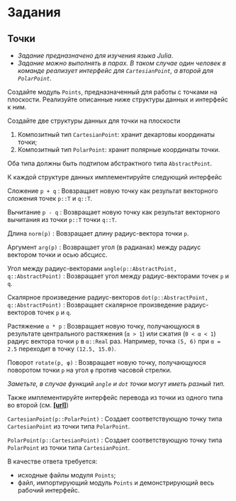 # Задания

## Точки

- *Задание предназначено для изучения языка Julia*.
- *Задание можно выполнять в парах. В таком случае один человек в команде реализует интерфейс для `CartesianPoint`, а второй для `PolarPoint`*.

Создайте модуль `Points`, предназначенный для работы с точками на плоскости. Реализуйте описанные ниже структуры данных и интерфейс к ним.

Создайте две структуры данных для точки на плоскости

1. Композитный тип `CartesianPoint`: хранит декартовы координаты точки;
2. Композитный тип `PolarPoint`: хранит полярные координаты точки.

Оба типа должны быть подтипом абстрактного типа `AbstractPoint`.

К каждой структуре данных имплементируйте следующий интерфейс

Сложение `p + q`
: Вовзращает новую точку как результат векторного сложения точек `p::T` и `q::T`.

Вычитание `p - q`
: Возвращает новую точку как результат векторного вычитания из точки `p::T` точки `q::T`.

Длина `norm(p)`
: Вовзращает длину радиус-вектора точки `p`.

Аргумент `arg(p)`
: Возвращает угол (в радианах) между радиус вектором точки и осью абсцисс.

Угол между радиус-векторами `angle(p::AbstractPoint, q::AbstractPoint)`
: Возвращает угол между радиус-векторами точек `p` и `q`.

Скалярное произведение радиус-векторов `dot(p::AbstractPoint, q::AbstractPoint)`
: Возвращает скалярное произведение радиус-векторов точек `p` и `q`.

Растяжение `α * p`
: Возвращает новую точку, получающуюся в результате центрального растяжения (`α > 1`) или сжатия (`0 < α < 1`) радиус вектора точки `p` в `α::Real` раз. Например, точка `(5, 6)` при `α = 2.5` переходит в точку `(12.5, 15.0)`.

Поворот `rotate(p, φ)`
: Возвращает новую точку, получающуюся поворотом точки `p` на угол `φ` против часовой стрелки.

*Заметьте, в случае функций `angle` и `dot` точки могут иметь разный тип.*

Также имплементируйте интерфейс перевода из точки из одного типа во второй (см. **[[url]](https://docs.julialang.org/en/v1/manual/constructors/#man-outer-constructor-methods)**)

`CartesianPoint(p::PolarPoint)`
: Создает соответствующую точку типа `CartesianPoint` из точки типа `PolarPoint`.

`PolarPoint(p::CartesianPoint)`
: Создает соответствующую точку типа `PolarPoint` из точки типа `CartesianPoint`.

В качестве ответа требуется:

- исходные файлы модуля `Points`;
- файл, импортирующий модуль `Points` и демонстрирующий весь рабочий интерфейс.
